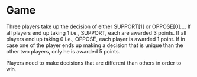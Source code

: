 # Game
Three players take up the decision of either SUPPORT[1] or OPPOSE[0]....
If all players end up taking 1 i.e., SUPPORT, each are awarded 3 points.
If all players end up taking 0 i.e., OPPOSE, each player is awarded 1 point.
If in case one of the player ends up making a decision that is unique than the other two players, only he is awarded 5 points.

Players need to make decisions that are different than others in order to win.
